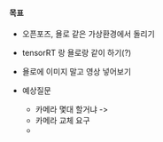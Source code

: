 #### 목표

- 오픈포즈, 욜로 같은 가상환경에서 돌리기
- tensorRT 랑 욜로랑 같이 하기(?)
- 욜로에 이미지 말고 영상 넣어보기



- 예상질문
  - 카메라 몇대 할거냐 -> 
  - 카메라 교체 요구
  - 